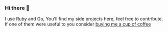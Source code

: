 ### Hi there 👋

I use Ruby and Go, You'll find my side projects here, feel free to contribute, If one of them were useful to you consider [buying me a cup of coffee](https://paypal.me/emadelsaidhamed)
